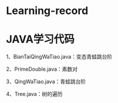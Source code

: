 # Learning-record

# JAVA学习代码 #

1、BianTaiQingWaTiao.java：变态青蛙跳台阶

2、PrimeDouble.java：素数对

3、QingWaTiao.java：青蛙跳台阶

4、Tree.java：树的遍历
